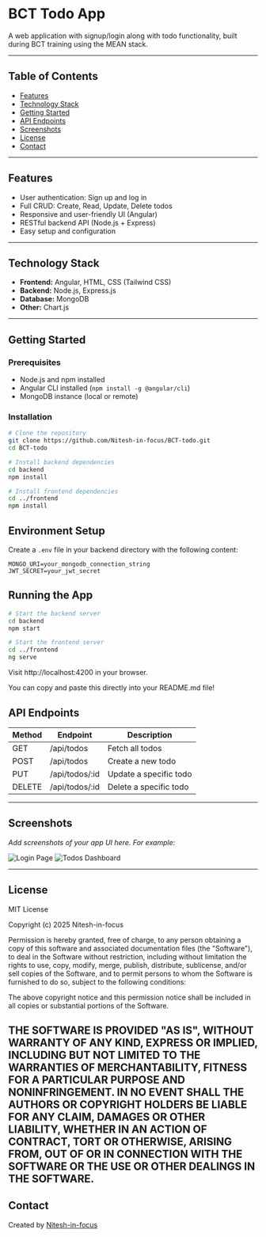 # BCT Todo App

A web application with signup/login along with todo functionality, built during BCT training using the MEAN stack.

---

## Table of Contents

- [Features](#features)
- [Technology Stack](#technology-stack)
- [Getting Started](#getting-started)
- [API Endpoints](#api-endpoints)
- [Screenshots](#screenshots)
- [License](#license)
- [Contact](#contact)

---

## Features

- User authentication: Sign up and log in
- Full CRUD: Create, Read, Update, Delete todos
- Responsive and user-friendly UI (Angular)
- RESTful backend API (Node.js + Express)
- Easy setup and configuration

---

## Technology Stack

- **Frontend:** Angular, HTML, CSS (Tailwind CSS)
- **Backend:** Node.js, Express.js
- **Database:** MongoDB
- **Other:** Chart.js

---

## Getting Started

### Prerequisites

- Node.js and npm installed
- Angular CLI installed (`npm install -g @angular/cli`)
- MongoDB instance (local or remote)

### Installation

```bash
# Clone the repository
git clone https://github.com/Nitesh-in-focus/BCT-todo.git
cd BCT-todo

# Install backend dependencies
cd backend
npm install

# Install frontend dependencies
cd ../frontend
npm install
 ```


## Environment Setup

Create a `.env` file in your backend directory with the following content:

```env
MONGO_URI=your_mongodb_connection_string
JWT_SECRET=your_jwt_secret
```

## Running the App

```bash
# Start the backend server
cd backend
npm start

# Start the frontend server
cd ../frontend
ng serve
```

Visit http://localhost:4200 in your browser.

You can copy and paste this directly into your README.md file!

## API Endpoints

| Method | Endpoint           | Description             |
|--------|--------------------|-------------------------|
| GET    | /api/todos         | Fetch all todos         |
| POST   | /api/todos         | Create a new todo       |
| PUT    | /api/todos/:id     | Update a specific todo  |
| DELETE | /api/todos/:id     | Delete a specific todo  |

---

## Screenshots

_Add screenshots of your app UI here. For example:_

![Login Page](screenshots/login-page.png)
![Todos Dashboard](screenshots/todos-dashboard.png)

---

## License

MIT License

Copyright (c) 2025 Nitesh-in-focus

Permission is hereby granted, free of charge, to any person obtaining a copy
of this software and associated documentation files (the "Software"), to deal
in the Software without restriction, including without limitation the rights
to use, copy, modify, merge, publish, distribute, sublicense, and/or sell
copies of the Software, and to permit persons to whom the Software is
furnished to do so, subject to the following conditions:

The above copyright notice and this permission notice shall be included in all
copies or substantial portions of the Software.

THE SOFTWARE IS PROVIDED "AS IS", WITHOUT WARRANTY OF ANY KIND, EXPRESS OR
IMPLIED, INCLUDING BUT NOT LIMITED TO THE WARRANTIES OF MERCHANTABILITY,
FITNESS FOR A PARTICULAR PURPOSE AND NONINFRINGEMENT. IN NO EVENT SHALL THE
AUTHORS OR COPYRIGHT HOLDERS BE LIABLE FOR ANY CLAIM, DAMAGES OR OTHER
LIABILITY, WHETHER IN AN ACTION OF CONTRACT, TORT OR OTHERWISE, ARISING FROM,
OUT OF OR IN CONNECTION WITH THE SOFTWARE OR THE USE OR OTHER DEALINGS IN THE
SOFTWARE.
---

## Contact

Created by [Nitesh-in-focus](https://github.com/Nitesh-in-focus)
